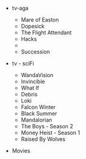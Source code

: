 - tv-aga
	- Mare of Easton
	- Dopesick
	- The Flight Attendant
	-  Hacks
	- 
	- Succession
	
- tv - sciFi
	- WandaVision
	- Invincible
	- What If
	- Debris
	- Loki
	- Falcon Winter
	- Black Summer
	- Mandalorian
	- The Boys - Season 2
	- Money Heist - Season 1
	- Raised By Wolves

- Movies